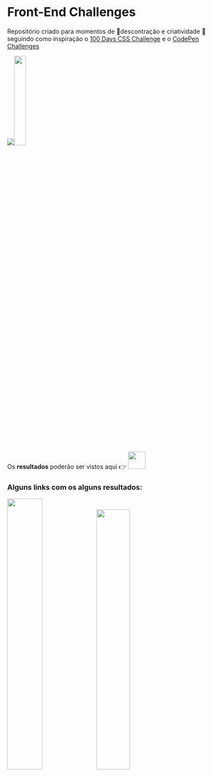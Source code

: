 # Front-End Challenges

Repositório criado para momentos de :tada:descontração e criatividade 🎨 seguindo como inspiração o [100 Days CSS Challenge](https://100dayscss.com/) e o [CodePen Challenges](https://codepen.io/challenges/)


<img src="https://css-weekly.com/wp-content/uploads/2018/10/100-days-css-challenge.jpg" ><img src="https://cdn.dribbble.com/users/74498/screenshots/5457787/codepen-challenges_4x.jpg?compress=1&resize=400x300" width="23%" >

Os **resultados** poderão ser vistos aqui :point_right: <a href="https://codepen.io/araujo6_6"><img src="https://i0.wp.com/blog.codepen.io/wp-content/uploads/2012/06/Button-Black-Small.png?resize=125%2C125&ssl=1" width="40" ></a>


### Alguns links com os alguns resultados:

<a href="https://codepen.io/araujo6_6/pen/WNxVvpw"><img src="https://uploaddeimagens.com.br/images/002/990/837/full/a.png?1607124766"  width="40%" ></a> <a href="https://codepen.io/araujo6_6/pen/wvzMbZp"><img src="https://uploaddeimagens.com.br/images/002/990/843/full/b.png?1607124892" width="39.2%"></a>
